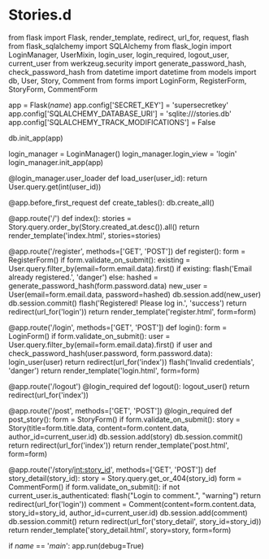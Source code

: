 # Stories.d
from flask import Flask, render_template, redirect, url_for, request, flash
from flask_sqlalchemy import SQLAlchemy
from flask_login import LoginManager, UserMixin, login_user, login_required, logout_user, current_user
from werkzeug.security import generate_password_hash, check_password_hash
from datetime import datetime
from models import db, User, Story, Comment
from forms import LoginForm, RegisterForm, StoryForm, CommentForm

app = Flask(_name_)
app.config['SECRET_KEY'] = 'supersecretkey'
app.config['SQLALCHEMY_DATABASE_URI'] = 'sqlite:///stories.db'
app.config['SQLALCHEMY_TRACK_MODIFICATIONS'] = False

db.init_app(app)

login_manager = LoginManager()
login_manager.login_view = 'login'
login_manager.init_app(app)

@login_manager.user_loader
def load_user(user_id):
    return User.query.get(int(user_id))

@app.before_first_request
def create_tables():
    db.create_all()

@app.route('/')
def index():
    stories = Story.query.order_by(Story.created_at.desc()).all()
    return render_template('index.html', stories=stories)

@app.route('/register', methods=['GET', 'POST'])
def register():
    form = RegisterForm()
    if form.validate_on_submit():
        existing = User.query.filter_by(email=form.email.data).first()
        if existing:
            flash('Email already registered.', 'danger')
        else:
            hashed = generate_password_hash(form.password.data)
            new_user = User(email=form.email.data, password=hashed)
            db.session.add(new_user)
            db.session.commit()
            flash('Registered! Please log in.', 'success')
            return redirect(url_for('login'))
    return render_template('register.html', form=form)

@app.route('/login', methods=['GET', 'POST'])
def login():
    form = LoginForm()
    if form.validate_on_submit():
        user = User.query.filter_by(email=form.email.data).first()
        if user and check_password_hash(user.password, form.password.data):
            login_user(user)
            return redirect(url_for('index'))
        flash('Invalid credentials', 'danger')
    return render_template('login.html', form=form)

@app.route('/logout')
@login_required
def logout():
    logout_user()
    return redirect(url_for('index'))

@app.route('/post', methods=['GET', 'POST'])
@login_required
def post_story():
    form = StoryForm()
    if form.validate_on_submit():
        story = Story(title=form.title.data, content=form.content.data, author_id=current_user.id)
        db.session.add(story)
        db.session.commit()
        return redirect(url_for('index'))
    return render_template('post.html', form=form)

@app.route('/story/<int:story_id>', methods=['GET', 'POST'])
def story_detail(story_id):
    story = Story.query.get_or_404(story_id)
    form = CommentForm()
    if form.validate_on_submit():
        if not current_user.is_authenticated:
            flash("Login to comment.", "warning")
            return redirect(url_for('login'))
        comment = Comment(content=form.content.data, story_id=story_id, author_id=current_user.id)
        db.session.add(comment)
        db.session.commit()
        return redirect(url_for('story_detail', story_id=story_id))
    return render_template('story_detail.html', story=story, form=form)

if _name_ == '_main_':
    app.run(debug=True)
